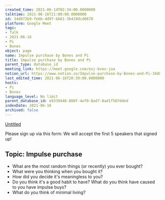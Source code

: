 ```yaml
---
created_time: 2021-06-14T02:34:00.0000000
talktime: 2021-06-16T21:00:00.0000000
id: 34d872b9-fe6b-4d97-bb61-3b419dcd0678
platform: Google Meet
tags:
- Talk
- 2021-06-16
- Pi
- Bones
object: page
name: Impulse purchase by Bones and Pi
title: Impulse purchase by Bones and Pi
parent_type: database_id
meeting_link: https://meet.google.com/oxj-bvov-jua
notion_url: https://www.notion.so/Impulse-purchase-by-Bones-and-Pi-34d872b9fe6b4d97bb613b419dcd0678
last_edited_time: 2021-06-16T20:39:00.0000000
hosts:
- Pi
- Bones
language_level: No limit
parent_database_id: e9339446-880f-4ef0-8ad7-8ad1f507dded
indexDate: 2021-06-16
archived: false
---
```


[Untitled](https://www.notion.so/cd877e06ad7149f69157f2c71bad5cca)   

Please sign up via this form:
We will accept the first  5 speakers  that signed up! 


## Topic: Impulse purchase

   - What are the most random things (or recently) you ever bought?
   - What were you thinking when you bought it?
   - How did you decide it's meaningless to you?
   - Do you think it's a good habit to have? What do you think have caused to you have impulse buys?
   - What do you think of minimal living?




